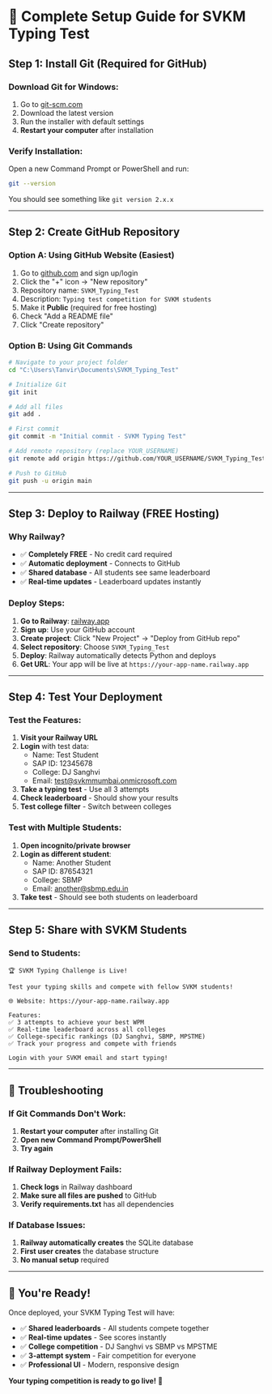 # 🚀 Complete Setup Guide for SVKM Typing Test

## Step 1: Install Git (Required for GitHub)

### Download Git for Windows:
1. Go to [git-scm.com](https://git-scm.com/download/win)
2. Download the latest version
3. Run the installer with default settings
4. **Restart your computer** after installation

### Verify Installation:
Open a new Command Prompt or PowerShell and run:
```bash
git --version
```
You should see something like `git version 2.x.x`

---

## Step 2: Create GitHub Repository

### Option A: Using GitHub Website (Easiest)
1. Go to [github.com](https://github.com) and sign up/login
2. Click the "+" icon → "New repository"
3. Repository name: `SVKM_Typing_Test`
4. Description: `Typing test competition for SVKM students`
5. Make it **Public** (required for free hosting)
6. Check "Add a README file"
7. Click "Create repository"

### Option B: Using Git Commands
```bash
# Navigate to your project folder
cd "C:\Users\Tanvir\Documents\SVKM_Typing_Test"

# Initialize Git
git init

# Add all files
git add .

# First commit
git commit -m "Initial commit - SVKM Typing Test"

# Add remote repository (replace YOUR_USERNAME)
git remote add origin https://github.com/YOUR_USERNAME/SVKM_Typing_Test.git

# Push to GitHub
git push -u origin main
```

---

## Step 3: Deploy to Railway (FREE Hosting)

### Why Railway?
- ✅ **Completely FREE** - No credit card required
- ✅ **Automatic deployment** - Connects to GitHub
- ✅ **Shared database** - All students see same leaderboard
- ✅ **Real-time updates** - Leaderboard updates instantly

### Deploy Steps:
1. **Go to Railway**: [railway.app](https://railway.app)
2. **Sign up**: Use your GitHub account
3. **Create project**: Click "New Project" → "Deploy from GitHub repo"
4. **Select repository**: Choose `SVKM_Typing_Test`
5. **Deploy**: Railway automatically detects Python and deploys
6. **Get URL**: Your app will be live at `https://your-app-name.railway.app`

---

## Step 4: Test Your Deployment

### Test the Features:
1. **Visit your Railway URL**
2. **Login** with test data:
   - Name: Test Student
   - SAP ID: 12345678
   - College: DJ Sanghvi
   - Email: test@svkmmumbai.onmicrosoft.com
3. **Take a typing test** - Use all 3 attempts
4. **Check leaderboard** - Should show your results
5. **Test college filter** - Switch between colleges

### Test with Multiple Students:
1. **Open incognito/private browser**
2. **Login as different student**:
   - Name: Another Student
   - SAP ID: 87654321
   - College: SBMP
   - Email: another@sbmp.edu.in
3. **Take test** - Should see both students on leaderboard

---

## Step 5: Share with SVKM Students

### Send to Students:
```
🏆 SVKM Typing Challenge is Live!

Test your typing skills and compete with fellow SVKM students!

🌐 Website: https://your-app-name.railway.app

Features:
✅ 3 attempts to achieve your best WPM
✅ Real-time leaderboard across all colleges
✅ College-specific rankings (DJ Sanghvi, SBMP, MPSTME)
✅ Track your progress and compete with friends

Login with your SVKM email and start typing!
```

---

## 🔧 Troubleshooting

### If Git Commands Don't Work:
1. **Restart your computer** after installing Git
2. **Open new Command Prompt/PowerShell**
3. **Try again**

### If Railway Deployment Fails:
1. **Check logs** in Railway dashboard
2. **Make sure all files are pushed** to GitHub
3. **Verify requirements.txt** has all dependencies

### If Database Issues:
1. **Railway automatically creates** the SQLite database
2. **First user creates** the database structure
3. **No manual setup** required

---

## 🎉 You're Ready!

Once deployed, your SVKM Typing Test will have:
- ✅ **Shared leaderboards** - All students compete together
- ✅ **Real-time updates** - See scores instantly
- ✅ **College competition** - DJ Sanghvi vs SBMP vs MPSTME
- ✅ **3-attempt system** - Fair competition for everyone
- ✅ **Professional UI** - Modern, responsive design

**Your typing competition is ready to go live!** 🚀


